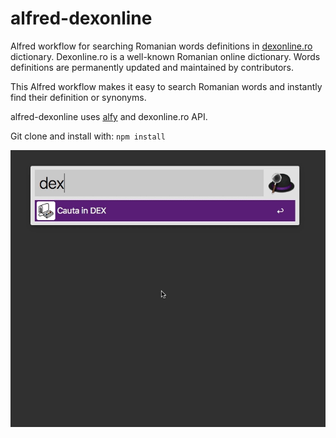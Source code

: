 # alfred-dexonline
Alfred workflow for searching Romanian words definitions in [dexonline.ro](https://dexonline.ro) dictionary.
Dexonline.ro is a well-known Romanian online dictionary. Words definitions are permanently updated and maintained by contributors. 

This Alfred workflow makes it easy to search Romanian words and instantly find their definition or synonyms.

alfred-dexonline uses [alfy](https://github.com/sindresorhus/alfy) and dexonline.ro API. 

Git clone and install with: `npm install`

<img src="screenshot.gif">

